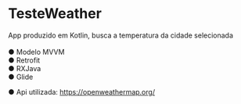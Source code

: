 # TesteWeather

App produzido em Kotlin, busca a temperatura da cidade selecionada <br />
<br />
● Modelo MVVM <br />
● Retrofit <br />
● RXJava <br />
● Glide <br />

● Api utilizada: https://openweathermap.org/

